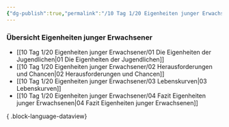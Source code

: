 ```yaml
---
{"dg-publish":true,"permalink":"/10 Tag 1/20 Eigenheiten junger Erwachsener/00 Eigenheiten junger Erwachsener/"}
---
```


### Übersicht Eigenheiten junger Erwachsener

- [[10 Tag 1/20 Eigenheiten junger Erwachsener/01 Die Eigenheiten der Jugendlichen\|01 Die Eigenheiten der Jugendlichen]]
- [[10 Tag 1/20 Eigenheiten junger Erwachsener/02 Herausforderungen und Chancen\|02 Herausforderungen und Chancen]]
- [[10 Tag 1/20 Eigenheiten junger Erwachsener/03 Lebenskurven\|03 Lebenskurven]]
- [[10 Tag 1/20 Eigenheiten junger Erwachsener/04 Fazit Eigenheiten junger Erwachsenen\|04 Fazit Eigenheiten junger Erwachsenen]]

{ .block-language-dataview}

